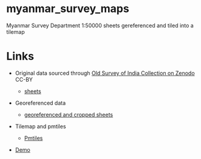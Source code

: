 # myanmar_survey_maps

Myanmar Survey Department 1:50000 sheets gereferenced and tiled into a tilemap

# Links
  - Original data sourced through [Old Survey of India Collection on Zenodo](https://zenodo.org/records/15028333) CC-BY
    - [sheets](https://github.com/ramSeraph/myanmar_survey_maps/releases/tag/50k-orig)

  - Georeferenced data
    - [georeferenced and cropped sheets](https://github.com/ramSeraph/myanmar_survey_maps/releases/tag/50k-georef)

  - Tilemap and pmtiles
    - [Pmtiles](https://github.com/ramSeraph/myanmar_survey_maps/releases/tag/50k-pmtiles)

  - [Demo](https://ramseraph.github.io/myanmar_survey_maps/)
